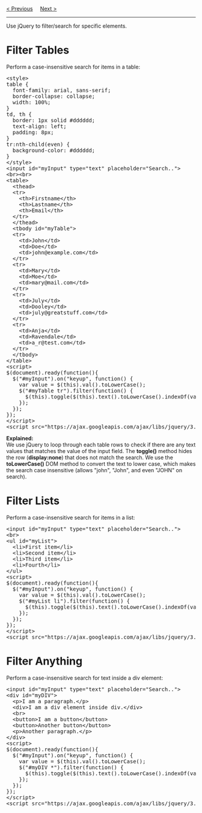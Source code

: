 <a href="/JS/jQuery/NoConflict.md">&lt; Previous</a>
&nbsp;&nbsp;&nbsp;
<a href="https://bledy-guides.repl.co">Next &gt;</a>
<hr>
Use jQuery to filter/search for specific elements.
<h1>Filter Tables</h1>
Perform a case-insensitive search for items in a table:
<pre>
&lt;style&gt;
table {
  font-family: arial, sans-serif;
  border-collapse: collapse;
  width: 100%;
}
td, th {
  border: 1px solid #dddddd;
  text-align: left;
  padding: 8px;
}
tr:nth-child(even) {
  background-color: #dddddd;
}
&lt;/style&gt;
&lt;input id="myInput" type="text" placeholder="Search.."&gt;
&lt;br&gt;&lt;br&gt;
&lt;table&gt;
  &lt;thead&gt;
  &lt;tr&gt;
    &lt;th&gt;Firstname&lt;/th&gt;
    &lt;th&gt;Lastname&lt;/th&gt;
    &lt;th&gt;Email&lt;/th&gt;
  &lt;/tr&gt;
  &lt;/thead&gt;
  &lt;tbody id="myTable"&gt;
  &lt;tr&gt;
    &lt;td&gt;John&lt;/td&gt;
    &lt;td&gt;Doe&lt;/td&gt;
    &lt;td&gt;john@example.com&lt;/td&gt;
  &lt;/tr&gt;
  &lt;tr&gt;
    &lt;td>Mary&lt;/td&gt;
    &lt;td>Moe&lt;/td&gt;
    &lt;td>mary@mail.com&lt;/td&gt;
  &lt;/tr&gt;
  &lt;tr&gt;
    &lt;td&gt;July&lt;/td&gt;
    &lt;td&gt;Dooley&lt;/td&gt;
    &lt;td&gt;july@greatstuff.com&lt;/td&gt;
  &lt;/tr&gt;
  &lt;tr&gt;
    &lt;td&gt;Anja&lt;/td&gt;
    &lt;td&gt;Ravendale&lt;/td&gt;
    &lt;td&gt;a_r@test.com&lt;/td&gt;
  &lt;/tr&gt;
  &lt;/tbody&gt;
&lt;/table&gt;
&lt;script&gt;
$(document).ready(function(){
  $("#myInput").on("keyup", function() {
    var value = $(this).val().toLowerCase();
    $("#myTable tr").filter(function() {
      $(this).toggle($(this).text().toLowerCase().indexOf(value) &gt; -1)
    });
  });
});
&lt;/script&gt;
&lt;script src="https://ajax.googleapis.com/ajax/libs/jquery/3.6.0/jquery.min.js"&gt;&lt;/script&gt;
</pre>
<b>Explained:</b>
<br>
We use jQuery to loop through each table rows to check if there are any text values that matches the value of the input field. The <b>toggle()</b> method hides the row (<b>display:none</b>) that does not match the search. We use the <b>toLowerCase()</b> DOM method to convert the text to lower case, which makes the search case insensitive (allows "john", "John", and even "JOHN" on search).
<h1>Filter Lists</h1>
Perform a case-insensitive search for items in a list:
<pre>
&lt;input id="myInput" type="text" placeholder="Search.."&gt;
&lt;br&gt;
&lt;ul id="myList"&gt;
  &lt;li&gt;First item&lt;/li&gt;
  &lt;li&gt;Second item&lt;/li&gt;
  &lt;li&gt;Third item&lt;/li&gt;
  &lt;li&gt;Fourth&lt;/li&gt;
&lt;/ul&gt;
&lt;script&gt;
$(document).ready(function(){
  $("#myInput").on("keyup", function() {
    var value = $(this).val().toLowerCase();
    $("#myList li").filter(function() {
      $(this).toggle($(this).text().toLowerCase().indexOf(value) &gt; -1)
    });
  });
});
&lt;/script&gt;
&lt;script src="https://ajax.googleapis.com/ajax/libs/jquery/3.6.0/jquery.min.js"&gt;&lt;/script&gt;
</pre>
<h1>Filter Anything</h1>
Perform a case-insensitive search for text inside a div element:
<pre>
&lt;input id="myInput" type="text" placeholder="Search.."&gt;
&lt;div id="myDIV"&gt;
  &lt;p&gt;I am a paragraph.&lt;/p&gt;
  &lt;div&gt;I am a div element inside div.&lt;/div&gt;
  &lt;br&gt;
  &lt;button&gt;I am a button&lt;/button&gt;
  &lt;button&gt;Another button&lt;/button&gt;
  &lt;p&gt;Another paragraph.&lt;/p&gt;
&lt;/div&gt;
&lt;script&gt;
$(document).ready(function(){
  $("#myInput").on("keyup", function() {
    var value = $(this).val().toLowerCase();
    $("#myDIV *").filter(function() {
      $(this).toggle($(this).text().toLowerCase().indexOf(value) &gt; -1)
    });
  });
});
&lt;/script&gt;
&lt;script src="https://ajax.googleapis.com/ajax/libs/jquery/3.6.0/jquery.min.js"&gt;&lt;/script&gt;
</pre>
